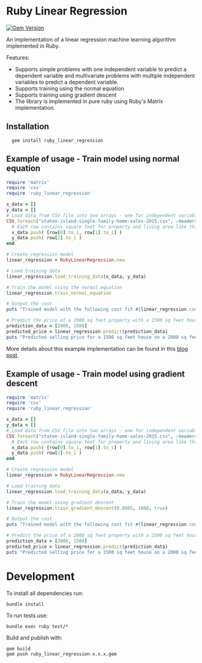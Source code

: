 # Ruby Linear Regression
[![Gem Version](https://badge.fury.io/rb/ruby_linear_regression.svg)](https://badge.fury.io/rb/ruby_linear_regression)

An implementation of a linear regression machine learning algorithm implemented in Ruby.

Features:
- Supports simple problems with one independent variable to predict a dependent variable and multivariate problems with multiple independent variables to predict a dependent variable.
- Supports training using the normal equation
- Supports training using gradient descent
- The library is implemented in pure ruby using Ruby's Matrix implementation.

## Installation
```
  gem install ruby_linear_regression
```

## Example of usage - Train model using normal equation

```Ruby
require 'matrix'
require 'csv'
require 'ruby_linear_regression'

x_data = []
y_data = []
# Load data from CSV file into two arrays - one for independent variables X (x_data) and one for the dependent variable y (y_data)
CSV.foreach("staten-island-single-family-home-sales-2015.csv", :headers => true) do |row|
  # Each row contains square feet for property and living area like this: [ SQ FEET PROPERTY, SQ FEET HOUSE ]  
  x_data.push( [row[0].to_i, row[1].to_i] )
  y_data.push( row[2].to_i )
end

# Create regression model
linear_regression = RubyLinearRegression.new

# Load training data
linear_regression.load_training_data(x_data, y_data)

# Train the model using the normal equation
linear_regression.train_normal_equation

# Output the cost
puts "Trained model with the following cost fit #{linear_regression.compute_cost}"

# Predict the price of a 2000 sq feet property with a 1500 sq feet house
prediction_data = [2000, 1500]
predicted_price = linear_regression.predict(prediction_data)
puts "Predicted selling price for a 1500 sq feet house on a 2000 sq feet property: #{predicted_price.round}$"
```

More details about this example implementation can be found in this [blog post](http://www.practicalai.io/implementing-linear-regression-using-ruby/).

## Example of usage - Train model using gradient descent

```Ruby
require 'matrix'
require 'csv'
require 'ruby_linear_regression'

x_data = []
y_data = []
# Load data from CSV file into two arrays - one for independent variables X (x_data) and one for the dependent variable y (y_data)
CSV.foreach("staten-island-single-family-home-sales-2015.csv", :headers => true) do |row|
  # Each row contains square feet for property and living area like this: [ SQ FEET PROPERTY, SQ FEET HOUSE ]  
  x_data.push( [row[0].to_i, row[1].to_i] )
  y_data.push( row[2].to_i )
end

# Create regression model
linear_regression = RubyLinearRegression.new

# Load training data
linear_regression.load_training_data(x_data, y_data)

# Train the model using gradient descent
linear_regression.train_gradient_descent(0.0005, 1000, true)

# Output the cost
puts "Trained model with the following cost fit #{linear_regression.compute_cost}"

# Predict the price of a 2000 sq feet property with a 1500 sq feet house
prediction_data = [2000, 1500]
predicted_price = linear_regression.predict(prediction_data)
puts "Predicted selling price for a 1500 sq feet house on a 2000 sq feet property: #{predicted_price.round}$"
```


# Development

To install all dependencies run:
```
bundle install
```

To run tests use:
```
bundle exec ruby test/*
```

Build and publish with:
```
gem build
gem push ruby_linear_regression-x.x.x.gem
```